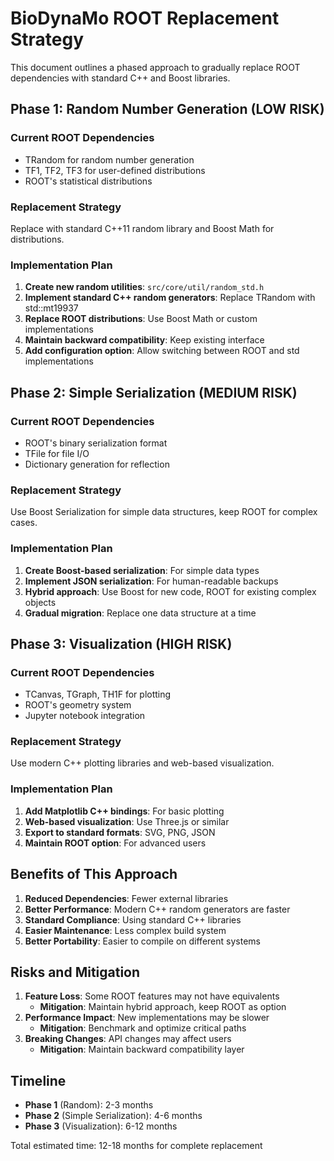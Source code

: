 # BioDynaMo ROOT Replacement Strategy

This document outlines a phased approach to gradually replace ROOT dependencies with standard C++ and Boost libraries.

## Phase 1: Random Number Generation (LOW RISK)

### Current ROOT Dependencies
- TRandom for random number generation
- TF1, TF2, TF3 for user-defined distributions
- ROOT's statistical distributions

### Replacement Strategy
Replace with standard C++11 random library and Boost Math for distributions.

### Implementation Plan

1. **Create new random utilities**: `src/core/util/random_std.h`
2. **Implement standard C++ random generators**: Replace TRandom with std::mt19937
3. **Replace ROOT distributions**: Use Boost Math or custom implementations
4. **Maintain backward compatibility**: Keep existing interface
5. **Add configuration option**: Allow switching between ROOT and std implementations

## Phase 2: Simple Serialization (MEDIUM RISK)

### Current ROOT Dependencies
- ROOT's binary serialization format
- TFile for file I/O
- Dictionary generation for reflection

### Replacement Strategy
Use Boost Serialization for simple data structures, keep ROOT for complex cases.

### Implementation Plan

1. **Create Boost-based serialization**: For simple data types
2. **Implement JSON serialization**: For human-readable backups
3. **Hybrid approach**: Use Boost for new code, ROOT for existing complex objects
4. **Gradual migration**: Replace one data structure at a time

## Phase 3: Visualization (HIGH RISK)

### Current ROOT Dependencies
- TCanvas, TGraph, TH1F for plotting
- ROOT's geometry system
- Jupyter notebook integration

### Replacement Strategy
Use modern C++ plotting libraries and web-based visualization.

### Implementation Plan

1. **Add Matplotlib C++ bindings**: For basic plotting
2. **Web-based visualization**: Use Three.js or similar
3. **Export to standard formats**: SVG, PNG, JSON
4. **Maintain ROOT option**: For advanced users

## Benefits of This Approach

1. **Reduced Dependencies**: Fewer external libraries
2. **Better Performance**: Modern C++ random generators are faster
3. **Standard Compliance**: Using standard C++ libraries
4. **Easier Maintenance**: Less complex build system
5. **Better Portability**: Easier to compile on different systems

## Risks and Mitigation

1. **Feature Loss**: Some ROOT features may not have equivalents
   - **Mitigation**: Maintain hybrid approach, keep ROOT as option
2. **Performance Impact**: New implementations may be slower
   - **Mitigation**: Benchmark and optimize critical paths
3. **Breaking Changes**: API changes may affect users
   - **Mitigation**: Maintain backward compatibility layer

## Timeline

- **Phase 1** (Random): 2-3 months
- **Phase 2** (Simple Serialization): 4-6 months  
- **Phase 3** (Visualization): 6-12 months

Total estimated time: 12-18 months for complete replacement
